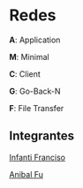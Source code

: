 # Redes

**A**: Application

**M**: Minimal

**C**: Client

**G**: Go-Back-N

**F**: File Transfer

## Integrantes

[Infanti Franciso](https://github.com/FranInfanti)

[Anibal Fu](https://github.com/anibalfu)
